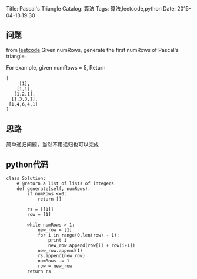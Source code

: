 Title: Pascal's Triangle 
Catalog: 算法
Tags: 算法,leetcode,python
Date: 2015-04-13 19:30

## 问题
from [leetcode](https://leetcode.com/problems/pascals-triangle/)
Given numRows, generate the first numRows of Pascal's triangle.

For example, given numRows = 5,
Return
```
[
     [1],
    [1,1],
   [1,2,1],
  [1,3,3,1],
 [1,4,6,4,1]
]
```

##  思路
简单递归问题，当然不用递归也可以完成

## python代码

```
class Solution:
    # @return a list of lists of integers
    def generate(self, numRows):
        if numRows <=0:
            return []

        rs = [[1]]
        row = [1]

        while numRows > 1:
            new_row = [1]
            for i in range(0,len(row) - 1):
                print i
                new_row.append(row[i] + row[i+1])
            new_row.append(1)
            rs.append(new_row)
            numRows -= 1
            row = new_row
        return rs
```
